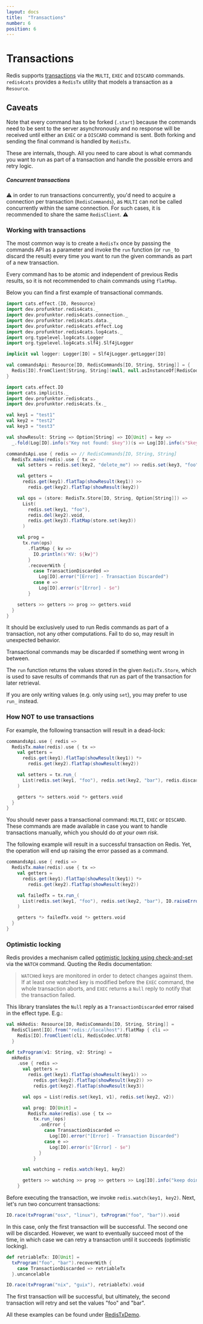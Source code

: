 ```yaml
---
layout: docs
title:  "Transactions"
number: 6
position: 6
---
```


# Transactions

Redis supports [transactions](https://redis.io/topics/transactions) via the `MULTI`, `EXEC` and `DISCARD` commands. `redis4cats` provides a `RedisTx` utility that models a transaction as a `Resource`.

## Caveats

Note that every command has to be forked (`.start`) because the commands need to be sent to the server asynchronously and no response will be received until either an `EXEC` or a `DISCARD` command is sent. Both forking and sending the final command is handled by `RedisTx`.

These are internals, though. All you need to care about is what commands you want to run as part of a transaction and handle the possible errors and retry logic.

##### Concurrent transactions

⚠️ in order to run transactions concurrently, you'd need to acquire a connection per transaction (`RedisCommands`), as `MULTI` can not be called concurrently within the same connection. For such cases, it is recommended to share the same `RedisClient`. ⚠️

### Working with transactions

The most common way is to create a `RedisTx` once by passing the commands API as a parameter and invoke the `run` function (or `run_` to discard the result) every time you want to run the given commands as part of a new transaction.

Every command has to be atomic and independent of previous Redis results, so it is not recommended to chain commands using `flatMap`.

Below you can find a first example of transactional commands.

```scala mdoc:invisible
import cats.effect.{IO, Resource}
import dev.profunktor.redis4cats._
import dev.profunktor.redis4cats.connection._
import dev.profunktor.redis4cats.data._
import dev.profunktor.redis4cats.effect.Log
import dev.profunktor.redis4cats.log4cats._
import org.typelevel.log4cats.Logger
import org.typelevel.log4cats.slf4j.Slf4jLogger

implicit val logger: Logger[IO] = Slf4jLogger.getLogger[IO]

val commandsApi: Resource[IO, RedisCommands[IO, String, String]] = {
  Redis[IO].fromClient[String, String](null, null.asInstanceOf[RedisCodec[String, String]])
}
```

```scala mdoc:silent
import cats.effect.IO
import cats.implicits._
import dev.profunktor.redis4cats._
import dev.profunktor.redis4cats.tx._

val key1 = "test1"
val key2 = "test2"
val key3 = "test3"

val showResult: String => Option[String] => IO[Unit] = key =>
  _.fold(Log[IO].info(s"Key not found: $key"))(s => Log[IO].info(s"$key: $s"))

commandsApi.use { redis => // RedisCommands[IO, String, String]
  RedisTx.make(redis).use { tx =>
    val setters = redis.set(key2, "delete_me") >> redis.set(key3, "foo")

    val getters =
      redis.get(key1).flatTap(showResult(key1)) >>
        redis.get(key2).flatTap(showResult(key2))

    val ops = (store: RedisTx.Store[IO, String, Option[String]]) =>
      List(
        redis.set(key1, "foo"),
        redis.del(key2).void,
        redis.get(key3).flatMap(store.set(key3))
      )

    val prog =
      tx.run(ops)
        .flatMap { kv =>
          IO.println(s"KV: ${kv}")
        }
        .recoverWith {
          case TransactionDiscarded =>
            Log[IO].error("[Error] - Transaction Discarded")
          case e =>
            Log[IO].error(s"[Error] - $e")
        }

    setters >> getters >> prog >> getters.void
  }
}
```

It should be exclusively used to run Redis commands as part of a transaction, not any other computations. Fail to do so, may result in unexpected behavior.

Transactional commands may be discarded if something went wrong in between.

The `run` function returns the values stored in the given `RedisTx.Store`, which is used to save results of commands that run as part of the transaction for later retrieval.

If you are only writing values (e.g. only using `set`), you may prefer to use `run_` instead.

### How NOT to use transactions

For example, the following transaction will result in a dead-lock:

```scala mdoc:silent
commandsApi.use { redis =>
  RedisTx.make(redis).use { tx =>
    val getters =
      redis.get(key1).flatTap(showResult(key1)) *>
        redis.get(key2).flatTap(showResult(key2))

    val setters = tx.run_(
      List(redis.set(key1, "foo"), redis.set(key2, "bar"), redis.discard)
    )

    getters *> setters.void *> getters.void
  }
}
```

You should never pass a transactional command: `MULTI`, `EXEC` or `DISCARD`. These commands are made available in case you want to handle transactions manually, which you should do *at your own risk*.

The following example will result in a successful transaction on Redis. Yet, the operation will end up raising the error passed as a command.

```scala mdoc:silent
commandsApi.use { redis =>
  RedisTx.make(redis).use { tx =>
    val getters =
      redis.get(key1).flatTap(showResult(key1)) *>
        redis.get(key2).flatTap(showResult(key2))

    val failedTx = tx.run_(
      List(redis.set(key1, "foo"), redis.set(key2, "bar"), IO.raiseError(new Exception("boom")))
    )

    getters *> failedTx.void *> getters.void
  }
}
```

### Optimistic locking

Redis provides a mechanism called [optimistic locking using check-and-set](https://redis.io/topics/transactions#optimistic-locking-using-check-and-set) via the `WATCH` command. Quoting the Redis documentation:

> `WATCH`ed keys are monitored in order to detect changes against them. If at least one watched key is modified before the `EXEC` command, the whole transaction aborts, and `EXEC` returns a `Null` reply to notify that the transaction failed.

This library translates the `Null` reply as a `TransactionDiscarded` error raised in the effect type. E.g.:

```scala mdoc:silent
val mkRedis: Resource[IO, RedisCommands[IO, String, String]] =
  RedisClient[IO].from("redis://localhost").flatMap { cli =>
    Redis[IO].fromClient(cli, RedisCodec.Utf8)
  }

def txProgram(v1: String, v2: String) =
  mkRedis
    .use { redis =>
      val getters =
        redis.get(key1).flatTap(showResult(key1)) >>
          redis.get(key2).flatTap(showResult(key2)) >>
          redis.get(key2).flatTap(showResult(key3))

      val ops = List(redis.set(key1, v1), redis.set(key2, v2))

      val prog: IO[Unit] =
        RedisTx.make(redis).use { tx =>
          tx.run_(ops)
            .onError {
              case TransactionDiscarded =>
                Log[IO].error("[Error] - Transaction Discarded")
              case e =>
                Log[IO].error(s"[Error] - $e")
            }
          }

      val watching = redis.watch(key1, key2)

      getters >> watching >> prog >> getters >> Log[IO].info("keep doing stuff...")
    }
```

Before executing the transaction, we invoke `redis.watch(key1, key2)`. Next, let's run two concurrent transactions:

```scala mdoc:silent
IO.race(txProgram("osx", "linux"), txProgram("foo", "bar")).void
```

In this case, only the first transaction will be successful. The second one will be discarded. However, we want to eventually succeed most of the time, in which case we can retry a transaction until it succeeds (optimistic locking).

```scala mdoc:silent
def retriableTx: IO[Unit] =
  txProgram("foo", "bar").recoverWith {
    case TransactionDiscarded => retriableTx
  }.uncancelable

IO.race(txProgram("nix", "guix"), retriableTx).void
```

The first transaction will be successful, but ultimately, the second transaction will retry and set the values "foo" and "bar".

All these examples can be found under [RedisTxDemo](https://github.com/profunktor/redis4cats/blob/master/modules/examples/src/main/scala/dev/profunktor/redis4cats/RedisTxDemo.scala).
